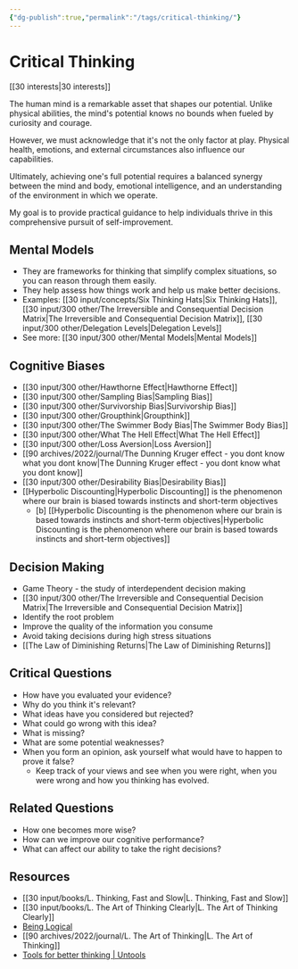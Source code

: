 ```yaml
---
{"dg-publish":true,"permalink":"/tags/critical-thinking/"}
---
```


# Critical Thinking
[[30 interests\|30 interests]]

The human mind is a remarkable asset that shapes our potential. Unlike physical abilities, the mind's potential knows no bounds when fueled by curiosity and courage.

However, we must acknowledge that it's not the only factor at play. Physical health, emotions, and external circumstances also influence our capabilities.

Ultimately, achieving one's full potential requires a balanced synergy between the mind and body, emotional intelligence, and an understanding of the environment in which we operate. 

My goal is to provide practical guidance to help individuals thrive in this comprehensive pursuit of self-improvement.

## Mental Models
- They are frameworks for thinking that simplify complex situations, so you can reason through them easily.
- They help assess how things work and help us make better decisions.
- Examples: [[30 input/concepts/Six Thinking Hats\|Six Thinking Hats]], [[30 input/300 other/The Irreversible and Consequential Decision Matrix\|The Irreversible and Consequential Decision Matrix]], [[30 input/300 other/Delegation Levels\|Delegation Levels]]
- See more: [[30 input/300 other/Mental Models\|Mental Models]]

## Cognitive Biases
- [[30 input/300 other/Hawthorne Effect\|Hawthorne Effect]]
- [[30 input/300 other/Sampling Bias\|Sampling Bias]]
- [[30 input/300 other/Survivorship Bias\|Survivorship Bias]]
- [[30 input/300 other/Groupthink\|Groupthink]]
- [[30 input/300 other/The Swimmer Body Bias\|The Swimmer Body Bias]]
- [[30 input/300 other/What The Hell Effect\|What The Hell Effect]]
- [[30 input/300 other/Loss Aversion\|Loss Aversion]]
- [[90 archives/2022/journal/The Dunning Kruger effect - you dont know what you dont know\|The Dunning Kruger effect - you dont know what you dont know]]
- [[30 input/300 other/Desirability Bias\|Desirability Bias]]
- [[Hyperbolic Discounting\|Hyperbolic Discounting]] is the phenomenon where our brain is biased towards instincts and short-term objectives
	- [b] [[Hyperbolic Discounting is the phenomenon where our brain is based towards instincts and short-term objectives\|Hyperbolic Discounting is the phenomenon where our brain is based towards instincts and short-term objectives]]

## Decision Making
- Game Theory - the study of interdependent decision making
- [[30 input/300 other/The Irreversible and Consequential Decision Matrix\|The Irreversible and Consequential Decision Matrix]]
- Identify the root problem
- Improve the quality of the information you consume
- Avoid taking decisions during high stress situations
- [[The Law of Diminishing Returns\|The Law of Diminishing Returns]]

## Critical Questions
- How have you evaluated your evidence?
- Why do you think it's relevant?
- What ideas have you considered but rejected?
- What could go wrong with this idea?
- What is missing?
- What are some potential weaknesses?
- When you form an opinion, ask yourself what would have to happen to prove it false?
	- Keep track of your views and see when you were right, when you were wrong and how you thinking has evolved.

## Related Questions
- How one becomes more wise?
- How can we improve our cognitive performance?
- What can affect our ability to take the right decisions?

## Resources
- [[30 input/books/L. Thinking, Fast and Slow\|L. Thinking, Fast and Slow]]
- [[30 input/books/L. The Art of Thinking Clearly\|L. The Art of Thinking Clearly]]
- [Being Logical](obsidian://open?vault=Highlights&file=highlights%2FBooks%2FBeing%20Logical)
- [[90 archives/2022/journal/L. The Art of Thinking\|L. The Art of Thinking]]
- [Tools for better thinking | Untools](https://untools.co)
